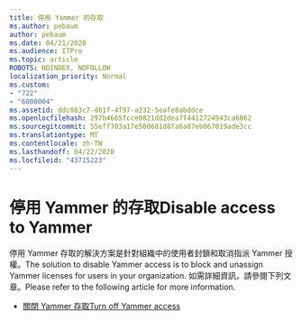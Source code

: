 ```yaml
---
title: 停用 Yammer 的存取
ms.author: pebaum
author: pebaum
ms.date: 04/21/2020
ms.audience: ITPro
ms.topic: article
ROBOTS: NOINDEX, NOFOLLOW
localization_priority: Normal
ms.custom:
- "722"
- "6000004"
ms.assetid: ddc083c7-d01f-4f97-a232-5eafe8abddce
ms.openlocfilehash: 297b4665fcce0821dd2dea7f4412724943ca6862
ms.sourcegitcommit: 55eff703a17e500681d8fa6a87eb067019ade3cc
ms.translationtype: MT
ms.contentlocale: zh-TW
ms.lasthandoff: 04/22/2020
ms.locfileid: "43715223"
---
```

# <a name="disable-access-to-yammer"></a><span data-ttu-id="d28b7-102">停用 Yammer 的存取</span><span class="sxs-lookup"><span data-stu-id="d28b7-102">Disable access to Yammer</span></span>

<span data-ttu-id="d28b7-103">停用 Yammer 存取的解決方案是針對組織中的使用者封鎖和取消指派 Yammer 授權。</span><span class="sxs-lookup"><span data-stu-id="d28b7-103">The solution to disable Yammer access is to block and unassign Yammer licenses for users in your organization.</span></span> <span data-ttu-id="d28b7-104">如需詳細資訊，請參閱下列文章。</span><span class="sxs-lookup"><span data-stu-id="d28b7-104">Please refer to the following article for more information.</span></span>
  
- [<span data-ttu-id="d28b7-105">關閉 Yammer 存取</span><span class="sxs-lookup"><span data-stu-id="d28b7-105">Turn off Yammer access</span></span>](https://docs.microsoft.com/yammer/manage-yammer-users/turn-off-user-access)
